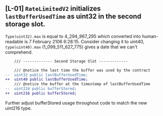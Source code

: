 ## [L-01] `RateLimitedV2` initializes `lastBufferUsedTime` as uint32 in the second storage slot.

`Type(uint32).max` is equal to 4_294_967_295 which converted into human-readable is 7 February 2106 6:28:15. Consider changing it to uint40, `type(uint40).max` (1_099_511_627_775) gives a date that we can't comprehend. 

```diff
    /// ------------- Second Storage Slot -------------

    /// @notice the last time the buffer was used by the contract
--  uint32 public lastBufferUsedTime;
++  uint40 public lastBufferUsedTime;
    /// @notice the buffer at the timestamp of lastBufferUsedTime
--  uint224 public bufferStored;
++  uint216 public bufferStored;
```
Further adjust bufferStored usage throughout code to match the new uint216 type.